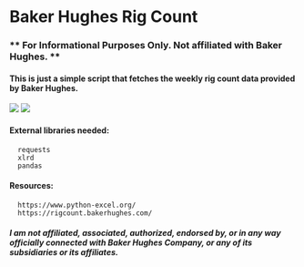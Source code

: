 # Baker Hughes Rig Count

### ** For Informational Purposes Only. Not affiliated with Baker Hughes. **
#### This is just a simple script that fetches the weekly rig count data provided by Baker Hughes.


<img src=https://github.com/JReyDev/BKRigCount/assets/102834451/746946e5-3eae-49c5-9e3f-2534912b7cc2>

<img src=https://github.com/JReyDev/BKRigCount/assets/102834451/bf999e53-0bfe-4b8a-b752-05cc076e20b7>


#### External libraries needed:
```
  requests
  xlrd
  pandas
```
#### Resources:

```
  https://www.python-excel.org/
  https://rigcount.bakerhughes.com/
```
##### I am not affiliated, associated, authorized, endorsed by, or in any way officially connected with Baker Hughes Company, or any of its subsidiaries or its affiliates.
